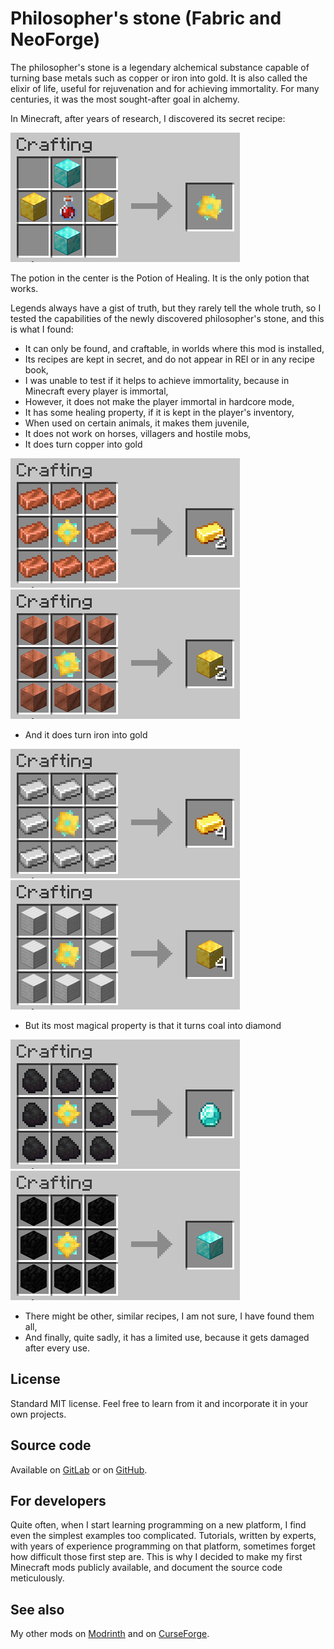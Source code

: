 # Philosopher's stone (Fabric and NeoForge)

The philosopher's stone is a legendary  alchemical substance capable of turning base metals such as copper or iron into gold. It is also called the elixir of life, useful for rejuvenation and for achieving immortality. For many centuries, it was the most sought-after goal in alchemy. 

In Minecraft, after years of research, I discovered its secret recipe:

![Recipe](./images/crafting_recipe.png "Recipe")

The potion in the center is the Potion of Healing. It is the only potion that works.

Legends always have a gist of truth, but they rarely tell the whole truth, so I tested the capabilities of the newly discovered philosopher's stone, and this is what I found:

- It can only be found, and craftable, in worlds where this mod is installed,
- Its recipes are kept in secret, and do not appear in REI or in any recipe book,
- I was unable to test if it helps to achieve immortality, because in Minecraft every player is immortal,
- However, it does not make the player immortal in hardcore mode,
- It has some healing property, if it is kept in the player's inventory,
- When used on certain animals, it makes them juvenile,
- It does not work on horses, villagers and hostile mobs,
- It does turn copper into gold

![Recipe](./images/copper_ingot_recipe.png "Recipe") ![Recipe](./images/copper_block_recipe.png "Recipe")

- And it does turn iron into gold

![Recipe](./images/iron_ingot_recipe.png "Recipe") ![Recipe](./images/iron_block_recipe.png "Recipe")

- But its most magical property is that it turns coal into diamond

![Recipe](./images/coal_recipe.png "Recipe") ![Recipe](./images/coal_block_recipe.png "Recipe")

- There might be other, similar recipes, I am not sure, I have found them all,
- And finally, quite sadly, it has a limited use, because it gets damaged after every use.


## License

Standard MIT license. Feel free to learn from it and incorporate it in your own projects.


## Source code

Available on [GitLab](https://gitlab.com/pintergabor/philosopherstone.git) or on [GitHub](https://github.com/pinter-gabor-at/philosopherstone.git).


## For developers

Quite often, when I start learning programming on a new platform, I find even the simplest examples too complicated.
Tutorials, written by experts, with years of experience programming on that platform, sometimes forget how difficult those first step are.
This is why I decided to make my first Minecraft mods publicly available, and document the source code meticulously.


## See also

My other mods on [Modrinth](https://modrinth.com/user/pinter.gabor) and on [CurseForge](https://www.curseforge.com/members/pintergabor/projects).
